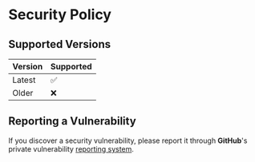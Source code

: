<!-- Code generated by kickr; DO NOT EDIT. -->

# Security Policy

## Supported Versions

| Version | Supported |
| ------- | --------- |
| Latest  | ✅         |
| Older   | ❌         |

## Reporting a Vulnerability

If you discover a security vulnerability, please report it through **GitHub**'s private vulnerability [reporting system](https://github.com/kickr-dev/renovate/security/advisories/new).
